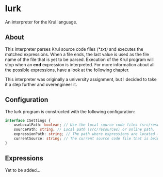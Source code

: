 # lurk

An interpreter for the Krul language.

## About

This interpreter parses Krul source code files _(\*.txt)_ and executes the matched expressions. When a file ends, the last value is used as the file name of the file that is yet to be parsed. Execution of the Krul program will stop when an **end** expression is interpreted. For more information about all the possible expressions, have a look at the following chapter.

This interpreter was originally a university assignment, but I decided to take it a step further and overengineer it.

## Configuration

The lurk program is constructed with the following configuration:

```typescript
interface ISettings {
    useLocalPath: boolean; // Use the local source code files (src/resources).
    sourcePath: string; // Local path (src/resources) or online path.
    expressionPath: string; // The path where expressions are located (src/core/expressions).
    currentSource: string; // The current source code file that is being executed.
}
```

## Expressions

Yet to be added...

